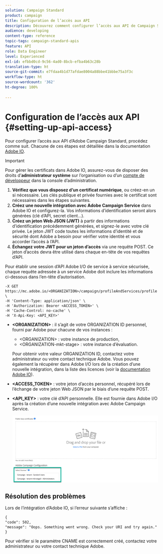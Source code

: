 ```yaml
---
solution: Campaign Standard
product: campaign
title: Configuration de l’accès aux API
description: Découvrez comment configurer l’accès aux API de Campaign Standard.
audience: developing
content-type: reference
topic-tags: campaign-standard-apis
feature: API
role: Data Engineer
level: Experienced
exl-id: efbbd0cd-9c56-4ad0-8bcb-efba4b63c28b
translation-type: ht
source-git-commit: e7fdaa4b1d77afdae8004a88bbe41bbbe75a3f3c
workflow-type: ht
source-wordcount: '362'
ht-degree: 100%

---
```


# Configuration de l’accès aux API {#setting-up-api-access}

Pour configurer l’accès aux API d’Adobe Campaign Standard, procédez comme suit. Chacune de ces étapes est détaillée dans la documentation [Adobe IO](https://www.adobe.io/authentication/auth-methods.html#!AdobeDocs/adobeio-auth/master/AuthenticationOverview/ServiceAccountIntegration.md).

>[!IMPORTANT]
>
>Pour gérer les certificats dans Adobe IO, assurez-vous de disposer des droits d’<b>administrateur système</b> sur l’organisation ou d’un [compte de développeur](https://helpx.adobe.com/fr/enterprise/using/manage-developers.html) dans la console d’administration.</a>

1. **Vérifiez que vous disposez d’un certificat numérique**, ou créez-en un si nécessaire. Les clés publique et privée fournies avec le certificat sont nécessaires dans les étapes suivantes.
1. **Créez une nouvelle intégration avec Adobe Campaign Service** dans Adobe IO et configurez-la. Vos informations d’identification seront alors générées (clé d’API, secret client...).
1. **Créez un jeton Web JSON (JWT)** à partir des informations d’identification précédemment générées, et signez-le avec votre clé privée. Le jeton JWT code toutes les informations d’identité et de sécurité dont Adobe a besoin pour vérifier votre identité et vous accorder l’accès à l’API.
1. **Échangez votre JWT pour un jeton d’accès** via une requête POST. Ce jeton d’accès devra être utilisé dans chaque en-tête de vos requêtes d’API.

Pour établir une session d’API Adobe I/O de service à service sécurisée, chaque requête adressée à un service Adobe doit inclure les informations ci-dessous dans l’en-tête d’autorisation.

```
-X GET https://mc.adobe.io/<ORGANIZATION>/campaign/profileAndServices/profile \
-H 'Content-Type: application/json' \
-H 'Authorization: Bearer <ACCESS_TOKEN>' \
-H 'Cache-Control: no-cache' \
-H 'X-Api-Key: <API_KEY>'
```

* **&lt;ORGANIZATION>** : il s’agit de votre ORGANIZATION ID personnel, fourni par Adobe pour chacune de vos instances :

   * &lt;ORGANIZATION> : votre instance de production,
   * &lt;ORGANIZATION-mkt-stage> : votre instance d’évaluation.

   Pour obtenir votre valeur ORGANIZATION ID, contactez votre administrateur ou votre contact technique Adobe. Vous pouvez également la récupérer dans Adobe I/O lors de la création d’une nouvelle intégration, dans la liste des licences (voir la <a href="https://www.adobe.io/authentication.html">documentation Adobe IO</a>).

* **&lt;ACCESS_TOKEN>** : votre jeton d’accès personnel, récupéré lors de l’échange de votre jeton Web JSON par le biais d’une requête POST.

* **&lt;API_KEY>** : votre clé d’API personnelle. Elle est fournie dans Adobe I/O après la création d’une nouvelle intégration avec Adobe Campaign Service.

   ![texte alternatif](assets/tenant.png)

## Résolution des problèmes

Lors de l’intégration d’Adobe IO, si l’erreur suivante s’affiche :

```
{ 
"code": 502, 
"message": "Oops. Something went wrong. Check your URI and try again." 
}
```


Pour vérifier si le paramètre CNAME est correctement créé, contactez votre administrateur ou votre contact technique Adobe.
